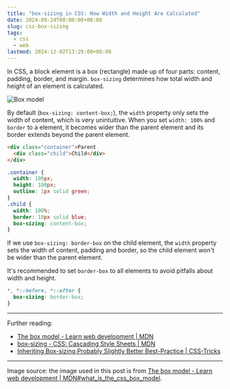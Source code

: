 ```yaml
---
title: "box-sizing in CSS: How Width and Height Are Calculated"
date: 2024-09-24T00:00:00+08:00
slug: css-box-sizing
tags:
  - css
  - web
lastmod: 2024-12-02T13:29:00+08:00
---
```


In CSS, a block element is a box (rectangle) made up of four parts: content, padding, border, and margin. `box-sizing` determines how total width and height of an element is calculated.

![](https://developer.mozilla.org/en-US/docs/Learn/CSS/Building_blocks/The_box_model/box-model.png "Box model")

By default (`box-sizing: content-box;`), the `width` property only sets the width of content, which is very unintuitive. When you set `width: 100%` and `border` to a element, it becomes wider than the parent element and its border extends beyond the parent element.

```html
<div class="container">Parent
  <div class="child">Child</div>
</div>
```

```css
.container {
  width: 100px;
  height: 100px;
  outline: 1px solid green;
}
.child {
  width: 100%;
  border: 10px solid blue;
  box-sizing: content-box;
}
```

If we use `box-sizing: border-box` on the child element, the `width` property sets the width of content, padding and border, so the child element won't be wider than the parent element.

It's recommended to set `border-box` to all elements to avoid pitfalls about width and height.

```css
*, *::before, *::after {
  box-sizing: border-box;
}
```

---

Further reading:

- [The box model - Learn web development | MDN](https://developer.mozilla.org/en-US/docs/Learn/CSS/Building_blocks/The_box_model)
- [box-sizing - CSS: Cascading Style Sheets | MDN](https://developer.mozilla.org/en-US/docs/Web/CSS/box-sizing)
- [Inheriting Box-sizing Probably Slightly Better Best-Practice | CSS-Tricks](https://css-tricks.com/inheriting-box-sizing-probably-slightly-better-best-practice/)

---

Image source: the image used in this post is from [The box model - Learn web development | MDN#what_is_the_css_box_model](https://developer.mozilla.org/en-US/docs/Learn/CSS/Building_blocks/The_box_model#what_is_the_css_box_model).
